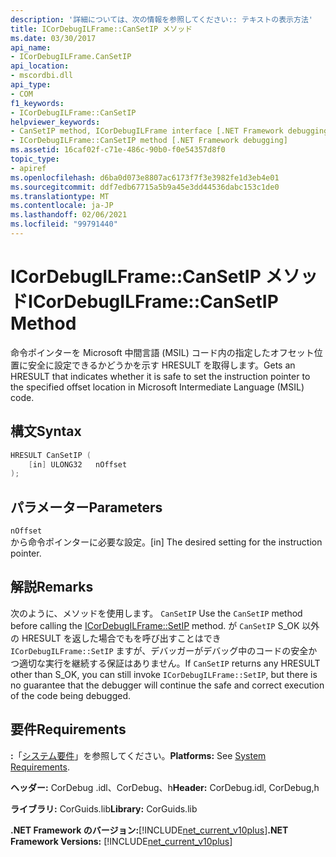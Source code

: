 ```yaml
---
description: '詳細については、次の情報を参照してください:: テキストの表示方法'
title: ICorDebugILFrame::CanSetIP メソッド
ms.date: 03/30/2017
api_name:
- ICorDebugILFrame.CanSetIP
api_location:
- mscordbi.dll
api_type:
- COM
f1_keywords:
- ICorDebugILFrame::CanSetIP
helpviewer_keywords:
- CanSetIP method, ICorDebugILFrame interface [.NET Framework debugging]
- ICorDebugILFrame::CanSetIP method [.NET Framework debugging]
ms.assetid: 16caf02f-c71e-486c-90b0-f0e54357d8f0
topic_type:
- apiref
ms.openlocfilehash: d6ba0d073e8807ac6173f7f3e3982fe1d3eb4e01
ms.sourcegitcommit: ddf7edb67715a5b9a45e3dd44536dabc153c1de0
ms.translationtype: MT
ms.contentlocale: ja-JP
ms.lasthandoff: 02/06/2021
ms.locfileid: "99791440"
---
```

# <a name="icordebugilframecansetip-method"></a><span data-ttu-id="7889e-103">ICorDebugILFrame::CanSetIP メソッド</span><span class="sxs-lookup"><span data-stu-id="7889e-103">ICorDebugILFrame::CanSetIP Method</span></span>

<span data-ttu-id="7889e-104">命令ポインターを Microsoft 中間言語 (MSIL) コード内の指定したオフセット位置に安全に設定できるかどうかを示す HRESULT を取得します。</span><span class="sxs-lookup"><span data-stu-id="7889e-104">Gets an HRESULT that indicates whether it is safe to set the instruction pointer to the specified offset location in Microsoft Intermediate Language (MSIL) code.</span></span>  
  
## <a name="syntax"></a><span data-ttu-id="7889e-105">構文</span><span class="sxs-lookup"><span data-stu-id="7889e-105">Syntax</span></span>  
  
```cpp  
HRESULT CanSetIP (  
    [in] ULONG32   nOffset  
);  
```  
  
## <a name="parameters"></a><span data-ttu-id="7889e-106">パラメーター</span><span class="sxs-lookup"><span data-stu-id="7889e-106">Parameters</span></span>  

 `nOffset`  
 <span data-ttu-id="7889e-107">から命令ポインターに必要な設定。</span><span class="sxs-lookup"><span data-stu-id="7889e-107">[in] The desired setting for the instruction pointer.</span></span>  
  
## <a name="remarks"></a><span data-ttu-id="7889e-108">解説</span><span class="sxs-lookup"><span data-stu-id="7889e-108">Remarks</span></span>  

 <span data-ttu-id="7889e-109">次のように、メソッドを使用します。 `CanSetIP` [](icordebugilframe-setip-method.md)</span><span class="sxs-lookup"><span data-stu-id="7889e-109">Use the `CanSetIP` method before calling the [ICorDebugILFrame::SetIP](icordebugilframe-setip-method.md) method.</span></span> <span data-ttu-id="7889e-110">が `CanSetIP` S_OK 以外の HRESULT を返した場合でもを呼び出すことはでき `ICorDebugILFrame::SetIP` ますが、デバッガーがデバッグ中のコードの安全かつ適切な実行を継続する保証はありません。</span><span class="sxs-lookup"><span data-stu-id="7889e-110">If `CanSetIP` returns any HRESULT other than S_OK, you can still invoke `ICorDebugILFrame::SetIP`, but there is no guarantee that the debugger will continue the safe and correct execution of the code being debugged.</span></span>  
  
## <a name="requirements"></a><span data-ttu-id="7889e-111">要件</span><span class="sxs-lookup"><span data-stu-id="7889e-111">Requirements</span></span>  

 <span data-ttu-id="7889e-112">**:**「[システム要件](../../get-started/system-requirements.md)」を参照してください。</span><span class="sxs-lookup"><span data-stu-id="7889e-112">**Platforms:** See [System Requirements](../../get-started/system-requirements.md).</span></span>  
  
 <span data-ttu-id="7889e-113">**ヘッダー:** CorDebug .idl、CorDebug、h</span><span class="sxs-lookup"><span data-stu-id="7889e-113">**Header:** CorDebug.idl, CorDebug,h</span></span>  
  
 <span data-ttu-id="7889e-114">**ライブラリ:** CorGuids.lib</span><span class="sxs-lookup"><span data-stu-id="7889e-114">**Library:** CorGuids.lib</span></span>  
  
 <span data-ttu-id="7889e-115">**.NET Framework のバージョン:**[!INCLUDE[net_current_v10plus](../../../../includes/net-current-v10plus-md.md)]</span><span class="sxs-lookup"><span data-stu-id="7889e-115">**.NET Framework Versions:** [!INCLUDE[net_current_v10plus](../../../../includes/net-current-v10plus-md.md)]</span></span>
